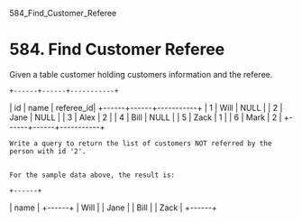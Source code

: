 584_Find_Customer_Referee
# 584. Find Customer Referee

Given a table customer holding customers information and the referee.

    +------+------+-----------+
| id   | name | referee_id|
+------+------+-----------+
|    1 | Will |      NULL |
|    2 | Jane |      NULL |
|    3 | Alex |         2 |
|    4 | Bill |      NULL |
|    5 | Zack |         1 |
|    6 | Mark |         2 |
+------+------+-----------+

    Write a query to return the list of customers NOT referred by the person with id '2'.
    

    For the sample data above, the result is:

    +------+
| name |
+------+
| Will |
| Jane |
| Bill |
| Zack |
+------+